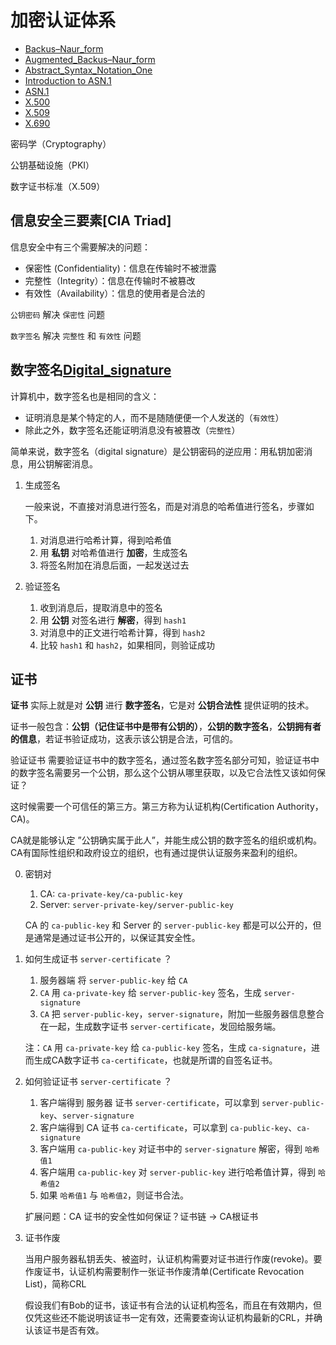 # 加密认证体系

* [Backus–Naur_form](https://en.wikipedia.org/wiki/Backus–Naur_form)
* [Augmented_Backus–Naur_form](https://en.wikipedia.org/wiki/Augmented_Backus–Naur_form)
* [Abstract_Syntax_Notation_One](https://en.wikipedia.org/wiki/Abstract_Syntax_Notation_One)
* [Introduction to ASN.1​](https://www.itu.int/en/ITU-T/asn1/Pages/introduction.aspx)
* [ASN.1](http://luca.ntop.org/Teaching/Appunti/asn1.html)
* [X.500](https://en.wikipedia.org/wiki/X.500)
* [X.509](https://en.wikipedia.org/wiki/X.509)
* [X.690](https://en.wikipedia.org/wiki/X.690)

密码学（Cryptography）

公钥基础设施（PKI）

数字证书标准（X.509）

## 信息安全三要素[CIA Triad]

信息安全中有三个需要解决的问题：

* 保密性 (Confidentiality)：信息在传输时不被泄露
* 完整性（Integrity）：信息在传输时不被篡改
* 有效性（Availability）：信息的使用者是合法的

`公钥密码` 解决 `保密性` 问题

`数字签名` 解决 `完整性` 和 `有效性` 问题

## 数字签名[Digital_signature](https://en.wikipedia.org/wiki/Digital_signature)

计算机中，数字签名也是相同的含义：

* 证明消息是某个特定的人，而不是随随便便一个人发送的（`有效性`）
* 除此之外，数字签名还能证明消息没有被篡改（`完整性`）

简单来说，数字签名（digital signature）是公钥密码的逆应用：用私钥加密消息，用公钥解密消息。

1. 生成签名

    一般来说，不直接对消息进行签名，而是对消息的哈希值进行签名，步骤如下。

    1. 对消息进行哈希计算，得到哈希值
    2. 用 **私钥** 对哈希值进行 **加密**，生成签名
    3. 将签名附加在消息后面，一起发送过去

2. 验证签名

    1. 收到消息后，提取消息中的签名
    2. 用 **公钥** 对签名进行 **解密**，得到 `hash1`
    3. 对消息中的正文进行哈希计算，得到 `hash2`
    4. 比较 `hash1` 和 `hash2`，如果相同，则验证成功

## 证书

**证书** 实际上就是对 **公钥** 进行 **数字签名**，它是对 **公钥合法性** 提供证明的技术。

证书一般包含：**公钥（记住证书中是带有公钥的）**，**公钥的数字签名**，**公钥拥有者的信息**，若证书验证成功，这表示该公钥是合法，可信的。

验证证书 需要验证证书中的数字签名，通过签名数字签名部分可知，验证证书中的数字签名需要另一个公钥，那么这个公钥从哪里获取，以及它合法性又该如何保证？

这时候需要一个可信任的第三方。第三方称为认证机构(Certification Authority， CA)。

CA就是能够认定 ”公钥确实属于此人”，并能生成公钥的数字签名的组织或机构。
CA有国际性组织和政府设立的组织，也有通过提供认证服务来盈利的组织。

0. 密钥对

    1. CA: `ca-private-key/ca-public-key`
    2. Server: `server-private-key/server-public-key`

    CA 的 `ca-public-key` 和 Server 的 `server-public-key` 都是可以公开的，但是通常是通过证书公开的，以保证其安全性。

1. 如何生成证书 `server-certificate` ？

    1. 服务器端 将 `server-public-key` 给 `CA`
    2. `CA` 用 `ca-private-key` 给 `server-public-key` 签名，生成 `server-signature`
    3. `CA` 把 `server-public-key`，`server-signature`，附加一些服务器信息整合在一起，生成数字证书 `server-certificate`，发回给服务端。

    注：`CA` 用 `ca-private-key` 给 `ca-public-key` 签名，生成 `ca-signature`，进而生成CA数字证书 `ca-certificate`，也就是所谓的自签名证书。

2. 如何验证证书 `server-certificate` ？

    1. 客户端得到 服务器 证书 `server-certificate`，可以拿到 `server-public-key`、`server-signature`
    2. 客户端得到 CA 证书 `ca-certificate`，可以拿到 `ca-public-key`、`ca-signature`
    3. 客户端用 `ca-public-key` 对证书中的 `server-signature` 解密，得到 `哈希值1`
    4. 客户端用 `ca-public-key` 对 `server-public-key` 进行哈希值计算，得到 `哈希值2`
    5. 如果 `哈希值1` 与 `哈希值2`，则证书合法。

    扩展问题：CA 证书的安全性如何保证？证书链 -> CA根证书

3. 证书作废

    当用户服务器私钥丢失、被盗时，认证机构需要对证书进行作废(revoke)。要作废证书，认证机构需要制作一张证书作废清单(Certificate Revocation List)，简称CRL

    假设我们有Bob的证书，该证书有合法的认证机构签名，而且在有效期内，但仅凭这些还不能说明该证书一定有效，还需要查询认证机构最新的CRL，并确认该证书是否有效。

